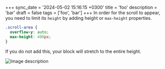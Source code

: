 +++
sync_date = '2024-05-02 15:16:15 +0300'
title = 'foo'
description = 'bar'
draft = false
tags = ['foo', 'bar']
+++
In order for the scroll to appear, you need to limit its `height` by adding height or `max-height` properties.

```css
.scroll-area {
  overflow-y: auto;
  max-height: 400px;
}
```

If you do not add this, your block will stretch to the entire height.


![Image description](https://dev-to-uploads.s3.amazonaws.com/uploads/articles/9uxdd7z2ccnh9belnkua.png)


